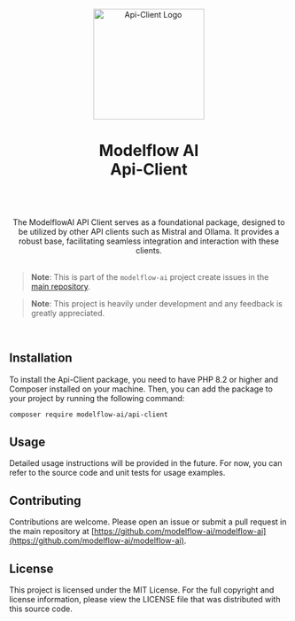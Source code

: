 <br/>
<div align="center">
 <img alt="Api-Client Logo" src="https://avatars.githubusercontent.com/u/152068817?s=768&amp;v=4" width="200" height="200">
</div>

<h1 align="center">
Modelflow AI<br/>
Api-Client<br/>
<br/>
</h1>

<br/>

<div align="center">
The ModelflowAI API Client serves as a foundational package, designed to be utilized by other API clients such as
Mistral and Ollama. It provides a robust base, facilitating seamless integration and interaction with these clients.
</div>

<br/>

> **Note**:
> This is part of the `modelflow-ai` project create issues in the [main repository](https://github.com/modelflow-ai/.github).

> **Note**:
> This project is heavily under development and any feedback is greatly appreciated.

<br/>

## Installation

To install the Api-Client package, you need to have PHP 8.2 or higher and Composer installed on your machine. Then, you
can add the package to your project by running the following command:

```bash
composer require modelflow-ai/api-client
```

## Usage

Detailed usage instructions will be provided in the future. For now, you can refer to the source code and unit tests for
usage examples.

## Contributing

Contributions are welcome. Please open an issue or submit a pull request in the main repository
at [https://github.com/modelflow-ai/modelflow-ai](https://github.com/modelflow-ai/modelflow-ai).

## License

This project is licensed under the MIT License. For the full copyright and license information, please view the LICENSE
file that was distributed with this source code.
